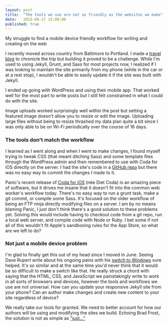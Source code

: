 ```yaml
---
layout: post
title:  "The tools we use are not as friendly as the websites we make"
date:   2015-08-27 15:00:00
published: true
---
```


<p class="lede">My struggle to find a mobile device friendly workflow for writing and creating on the web</p>

I recently moved across country from Baltimore to Portland. I made a [travel blog](http://bootscootin2pdx.com) to chronicle the trip but building it proved to be a challenge. While I'm used to using Jekyll, Grunt, and Sass for most projects now, I realized  if I was looking to maintain the site primarily from my phone (while in the car or at a rest stop), I wouldn't be able to easily update it if the site was built with Jekyll.

I ended up going with WordPress and using their mobile app. That worked well for the most part to write posts but I still felt constrained in what I could do with the site.

Image uploads worked surprisingly well within the post but setting a featured image doesn't allow you to resize or edit the image. Uploading large files without being to resize thrashed my data plan quite a bit since I was only able to be on Wi-Fi periodically over the course of 16 days.

### The tools don't match the workflow
I learned as I went along and when I went to make changes, I found myself trying to tweak CSS (that meant ditching Sass) and some template files through the WordPress admin and then remembered to use with Coda for iOS directly on the server. I had the site's code in a [GitHub repo](https://github.com/timteeling/pdx) but there was no easy way to commit the changes I made to it.

Panic's recent release of [Coda for iOS](http://panic.com/coda-ios) (née Diet Coda) is an amazing piece of software, but it drives me insane that it doesn't fit into the common web worker's workflow today. There's no easy way to run a grunt task, make a git commit, or compile some Sass. It's focused on the older workflow of being an FTP ninja directly modifying files on a server. I am by no means blaming Panic, I just don't think there's a good solution to these problems yet. Solving this would include having to checkout code from a git repo, run a local web server, and compile code with Node or Ruby. I bet some if not all of this wouldn't fit Apple's sandboxing rules for the App Store, so what are we left to do?

### Not just a mobile device problem

I'm glad to finally get this out of my head since I moved in June. Seeing Dave Rupert write about his ongoing pains with his [switch to Windows](http://daverupert.com/2015/08/developing-on-windows/) sure helped. It's so similar and at the same time you'd never think that it would be so difficult to make a switch like that. He really struck a chord with saying that the HTML, CSS, and JavaScript we painstakingly write to work in all sorts of browsers and devices, however the tools and workflows we use are not universal. How can you update your responsive Jekyll site from your phone? Can an author make changes and create new content to your site regardless of device?

We really take our tools for granted. We need to better account for how our authors will be using and modifying the sites we build. Echoing Brad Frost, the solution is not as simple as ["just..."](https://the-pastry-box-project.net/brad-frost/2014-january-28)
